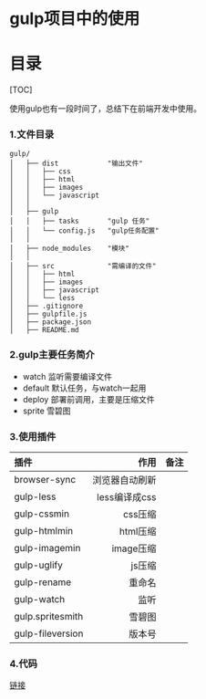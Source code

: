 # gulp项目中的使用

# 目录
[TOC]

使用gulp也有一段时间了，总结下在前端开发中使用。

### 1.文件目录

```
gulp/
│   ├── dist            "输出文件"
│   │   ├── css              
│   │   ├── html  
│   │   ├── images
│   │   └── javascript    
│   │
│   ├── gulp            
│   │   ├── tasks       "gulp 任务"
│   │   └── config.js   "gulp任务配置"
│   │
│   ├── node_modules    "模块"
│   │
│   ├── src             "需编译的文件"
│   │   ├── html
│   │   ├── images
│   │   ├── javascript
│   │   └── less
│   ├── .gitignore
│   ├── gulpfile.js
│   ├── package.json
│   ├── README.md

```
### 2.gulp主要任务简介
- watch     监听需要编译文件
- default   默认任务，与watch一起用
- deploy    部署前调用，主要是压缩文件
- sprite    雪碧图

### 3.使用插件
| 插件          |    作用          | 备注            |
| :--------     | --------:        | :--:            |
|  browser-sync | 浏览器自动刷新   |                 |
|  gulp-less    | less编译成css    |                 |
|  gulp-cssmin  | css压缩          |                 |
|  gulp-htmlmin | html压缩         |                 |
|  gulp-imagemin| image压缩        |                 |
|  gulp-uglify  | js压缩           |                 |
|  gulp-rename  | 重命名           |                 |
|  gulp-watch   | 监听             |                 |
| gulp.spritesmith| 雪碧图         |                 |
| gulp-fileversion| 版本号         |                 |

### 4.代码
 [链接](https://github.com/Ryron/gulp)
